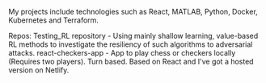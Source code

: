 My projects include technologies such as React, MATLAB, Python, Docker, Kubernetes and Terraform.

Repos:
Testing_RL repository - Using mainly shallow learning, value-based RL methods to investigate the resiliency of such algorithms to adversarial attacks. 
react-checkers-app - App to play chess or checkers locally (Requires two players). Turn based. Based on React and I've got a hosted version on Netlify.
